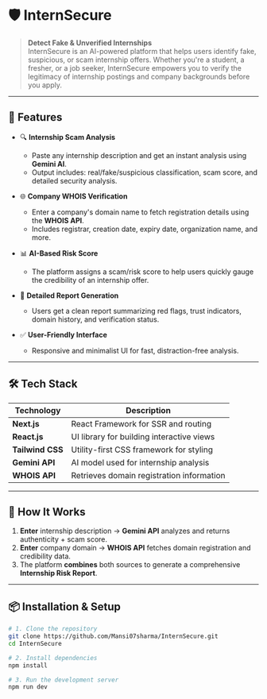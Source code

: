 # 🛡️ InternSecure

> **Detect Fake & Unverified Internships**  
InternSecure is an AI-powered platform that helps users identify fake, suspicious, or scam internship offers. Whether you're a student, a fresher, or a job seeker, InternSecure empowers you to verify the legitimacy of internship postings and company backgrounds before you apply.

---

## 🚀 Features

- 🔍 **Internship Scam Analysis**
  - Paste any internship description and get an instant analysis using **Gemini AI**.
  - Output includes: real/fake/suspicious classification, scam score, and detailed security analysis.

- 🌐 **Company WHOIS Verification**
  - Enter a company's domain name to fetch registration details using the **WHOIS API**.
  - Includes registrar, creation date, expiry date, organization name, and more.

- 📊 **AI-Based Risk Score**
  - The platform assigns a scam/risk score to help users quickly gauge the credibility of an internship offer.

- 📄 **Detailed Report Generation**
  - Users get a clean report summarizing red flags, trust indicators, domain history, and verification status.

- ✅ **User-Friendly Interface**
  - Responsive and minimalist UI for fast, distraction-free analysis.

---

## 🛠️ Tech Stack

| Technology     | Description                              |
|----------------|------------------------------------------|
| **Next.js**    | React Framework for SSR and routing      |
| **React.js**   | UI library for building interactive views|
| **Tailwind CSS** | Utility-first CSS framework for styling |
| **Gemini API** | AI model used for internship analysis    |
| **WHOIS API**  | Retrieves domain registration information|

---

## 🧠 How It Works

1. **Enter** internship description → **Gemini API** analyzes and returns authenticity + scam score.
2. **Enter** company domain → **WHOIS API** fetches domain registration and credibility data.
3. The platform **combines** both sources to generate a comprehensive **Internship Risk Report**.

---

## 📦 Installation & Setup

```bash
# 1. Clone the repository
git clone https://github.com/Mansi07sharma/InternSecure.git
cd InternSecure

# 2. Install dependencies
npm install

# 3. Run the development server
npm run dev
